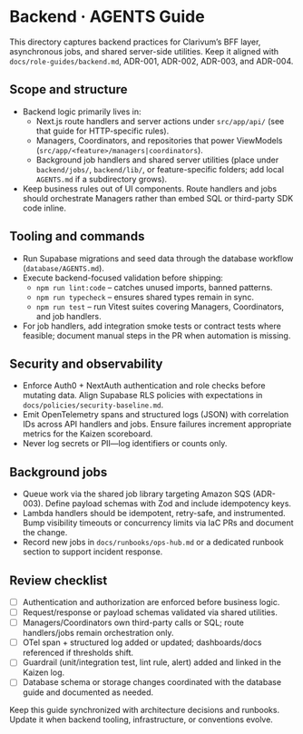 # Backend · AGENTS Guide

This directory captures backend practices for Clarivum’s BFF layer, asynchronous jobs, and shared server-side utilities. Keep it aligned with `docs/role-guides/backend.md`, ADR-001, ADR-002, ADR-003, and ADR-004.

## Scope and structure

- Backend logic primarily lives in:
  - Next.js route handlers and server actions under `src/app/api/` (see that guide for HTTP-specific rules).
  - Managers, Coordinators, and repositories that power ViewModels (`src/app/<feature>/managers|coordinators`).
  - Background job handlers and shared server utilities (place under `backend/jobs/`, `backend/lib/`, or feature-specific folders; add local `AGENTS.md` if a subdirectory grows).
- Keep business rules out of UI components. Route handlers and jobs should orchestrate Managers rather than embed SQL or third-party SDK code inline.

## Tooling and commands

- Run Supabase migrations and seed data through the database workflow (`database/AGENTS.md`).
- Execute backend-focused validation before shipping:
  - `npm run lint:code` – catches unused imports, banned patterns.
  - `npm run typecheck` – ensures shared types remain in sync.
  - `npm run test` – run Vitest suites covering Managers, Coordinators, and job handlers.
- For job handlers, add integration smoke tests or contract tests where feasible; document manual steps in the PR when automation is missing.

## Security and observability

- Enforce Auth0 + NextAuth authentication and role checks before mutating data. Align Supabase RLS policies with expectations in `docs/policies/security-baseline.md`.
- Emit OpenTelemetry spans and structured logs (JSON) with correlation IDs across API handlers and jobs. Ensure failures increment appropriate metrics for the Kaizen scoreboard.
- Never log secrets or PII—log identifiers or counts only.

## Background jobs

- Queue work via the shared job library targeting Amazon SQS (ADR-003). Define payload schemas with Zod and include idempotency keys.
- Lambda handlers should be idempotent, retry-safe, and instrumented. Bump visibility timeouts or concurrency limits via IaC PRs and document the change.
- Record new jobs in `docs/runbooks/ops-hub.md` or a dedicated runbook section to support incident response.

## Review checklist

- [ ] Authentication and authorization are enforced before business logic.
- [ ] Request/response or payload schemas validated via shared utilities.
- [ ] Managers/Coordinators own third-party calls or SQL; route handlers/jobs remain orchestration only.
- [ ] OTel span + structured log added or updated; dashboards/docs referenced if thresholds shift.
- [ ] Guardrail (unit/integration test, lint rule, alert) added and linked in the Kaizen log.
- [ ] Database schema or storage changes coordinated with the database guide and documented as needed.

Keep this guide synchronized with architecture decisions and runbooks. Update it when backend tooling, infrastructure, or conventions evolve.
